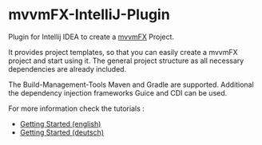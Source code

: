 # mvvmFX-IntelliJ-Plugin
Plugin for Intellij IDEA to create a [mvvmFX](https://github.com/sialcasa/mvvmFX "mvvmFX") Project.

It provides project templates, so that you can easily create a mvvmFX project and start using it. The general project structure as all necessary dependencies are already included.

The Build-Management-Tools Maven and Gradle are supported. Additional the dependency injection frameworks Guice and CDI can be used.

For more information check the tutorials :

* [Getting Started (english)](https://github.com/sialcasa/mvvmFX/wiki/Getting-Started-HelloWorld-%28english%29 "Getting Started (english)")
* [Getting Started (deutsch)](https://github.com/sialcasa/mvvmFX/wiki/Getting-Started-HelloWorld-%28deutsch%29 "Getting Started (deutsch)")
